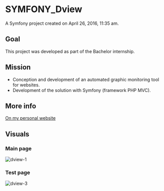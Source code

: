 # SYMFONY_Dview
A Symfony project created on April 26, 2016, 11:35 am.
## Goal
This project was developed as part of the Bachelor internship.
## Mission
- Conception and development of an automated graphic monitoring tool for websites.
- Development of the solution with Symfony (framework PHP MVC).
## More info
[On my personal website](http://lbenjamin.esy.es/en/web-developer/)
## Visuals
### Main page
![dview-1](https://user-images.githubusercontent.com/10500345/34343066-d4afe5ae-e9c3-11e7-84e2-7cbfdeb405cb.png)
### Test page
![dview-3](https://user-images.githubusercontent.com/10500345/34355003-a599a952-ea32-11e7-9b00-733279bd2d12.png)
